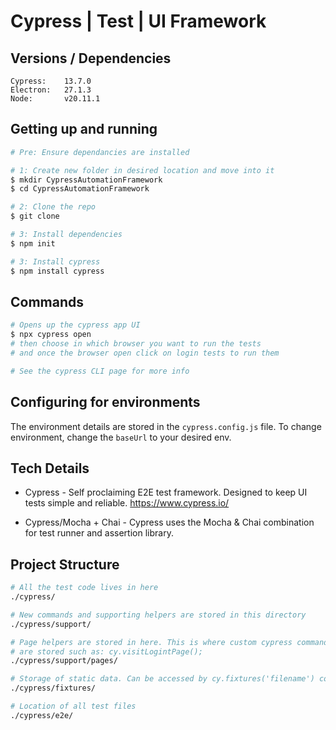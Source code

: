 # Cypress | Test | UI Framework  

## Versions / Dependencies

```
Cypress:    13.7.0
Electron:   27.1.3    
Node:       v20.11.1                
```


## Getting up and running

```bash
# Pre: Ensure dependancies are installed

# 1: Create new folder in desired location and move into it
$ mkdir CypressAutomationFramework
$ cd CypressAutomationFramework

# 2: Clone the repo
$ git clone 

# 3: Install dependencies
$ npm init

# 3: Install cypress
$ npm install cypress    
```

## Commands

```bash
# Opens up the cypress app UI
$ npx cypress open 
# then choose in which browser you want to run the tests
# and once the browser open click on login tests to run them

# See the cypress CLI page for more info

```

## Configuring for environments

The environment details are stored in the `cypress.config.js` file. To change environment, change the `baseUrl` to your desired env.

## Tech Details

* Cypress - Self proclaiming E2E test framework. Designed to keep UI tests simple and reliable. https://www.cypress.io/

* Cypress/Mocha + Chai - Cypress uses the Mocha & Chai combination for test runner and assertion library.

## Project Structure

```bash
# All the test code lives in here
./cypress/

# New commands and supporting helpers are stored in this directory
./cypress/support/

# Page helpers are stored in here. This is where custom cypress commands
# are stored such as: cy.visitLogintPage();
./cypress/support/pages/

# Storage of static data. Can be accessed by cy.fixtures('filename') command. I suggest a read up on the async nature of Cypress prior to this. An example of its use resides in the ./cypress/pages/product.js file, the cy.visitProductPage() function...
./cypress/fixtures/

# Location of all test files
./cypress/e2e/